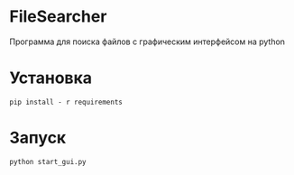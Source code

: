 # FileSearcher
Программа для поиска файлов с графическим интерфейсом на python

# Установка
```
pip install - r requirements
```

# Запуск

```
python start_gui.py
```

